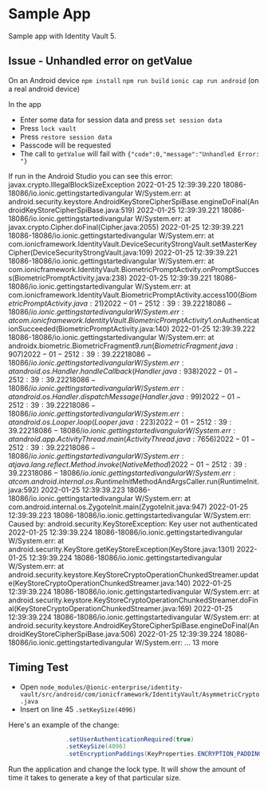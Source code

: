 # Sample App
Sample app with Identity Vault 5.

## Issue - Unhandled error on getValue
On an Android device
`npm install`
`npm run build`
`ionic cap run android` (on a real android device)

In the app
- Enter some data for session data and press `set session data`
- Press `lock vault`
- Press `restore session data` 
- Passcode will be requested 
- The call to `getValue` will fail with `{"code":0,"message":"Unhandled Error: "}`

If run in the Android Studio you can see this error:
javax.crypto.IllegalBlockSizeException
2022-01-25 12:39:39.220 18086-18086/io.ionic.gettingstartedivangular W/System.err:     at android.security.keystore.AndroidKeyStoreCipherSpiBase.engineDoFinal(AndroidKeyStoreCipherSpiBase.java:519)
2022-01-25 12:39:39.221 18086-18086/io.ionic.gettingstartedivangular W/System.err:     at javax.crypto.Cipher.doFinal(Cipher.java:2055)
2022-01-25 12:39:39.221 18086-18086/io.ionic.gettingstartedivangular W/System.err:     at com.ionicframework.IdentityVault.DeviceSecurityStrongVault.setMasterKeyCipher(DeviceSecurityStrongVault.java:109)
2022-01-25 12:39:39.221 18086-18086/io.ionic.gettingstartedivangular W/System.err:     at com.ionicframework.IdentityVault.BiometricPromptActivity.onPromptSuccess(BiometricPromptActivity.java:238)
2022-01-25 12:39:39.221 18086-18086/io.ionic.gettingstartedivangular W/System.err:     at com.ionicframework.IdentityVault.BiometricPromptActivity.access$100(BiometricPromptActivity.java:21)
2022-01-25 12:39:39.222 18086-18086/io.ionic.gettingstartedivangular W/System.err:     at com.ionicframework.IdentityVault.BiometricPromptActivity$1.onAuthenticationSucceeded(BiometricPromptActivity.java:140)
2022-01-25 12:39:39.222 18086-18086/io.ionic.gettingstartedivangular W/System.err:     at androidx.biometric.BiometricFragment$9.run(BiometricFragment.java:907)
2022-01-25 12:39:39.222 18086-18086/io.ionic.gettingstartedivangular W/System.err:     at android.os.Handler.handleCallback(Handler.java:938)
2022-01-25 12:39:39.222 18086-18086/io.ionic.gettingstartedivangular W/System.err:     at android.os.Handler.dispatchMessage(Handler.java:99)
2022-01-25 12:39:39.222 18086-18086/io.ionic.gettingstartedivangular W/System.err:     at android.os.Looper.loop(Looper.java:223)
2022-01-25 12:39:39.222 18086-18086/io.ionic.gettingstartedivangular W/System.err:     at android.app.ActivityThread.main(ActivityThread.java:7656)
2022-01-25 12:39:39.222 18086-18086/io.ionic.gettingstartedivangular W/System.err:     at java.lang.reflect.Method.invoke(Native Method)
2022-01-25 12:39:39.223 18086-18086/io.ionic.gettingstartedivangular W/System.err:     at com.android.internal.os.RuntimeInit$MethodAndArgsCaller.run(RuntimeInit.java:592)
2022-01-25 12:39:39.223 18086-18086/io.ionic.gettingstartedivangular W/System.err:     at com.android.internal.os.ZygoteInit.main(ZygoteInit.java:947)
2022-01-25 12:39:39.223 18086-18086/io.ionic.gettingstartedivangular W/System.err: Caused by: android.security.KeyStoreException: Key user not authenticated
2022-01-25 12:39:39.224 18086-18086/io.ionic.gettingstartedivangular W/System.err:     at android.security.KeyStore.getKeyStoreException(KeyStore.java:1301)
2022-01-25 12:39:39.224 18086-18086/io.ionic.gettingstartedivangular W/System.err:     at android.security.keystore.KeyStoreCryptoOperationChunkedStreamer.update(KeyStoreCryptoOperationChunkedStreamer.java:140)
2022-01-25 12:39:39.224 18086-18086/io.ionic.gettingstartedivangular W/System.err:     at android.security.keystore.KeyStoreCryptoOperationChunkedStreamer.doFinal(KeyStoreCryptoOperationChunkedStreamer.java:169)
2022-01-25 12:39:39.224 18086-18086/io.ionic.gettingstartedivangular W/System.err:     at android.security.keystore.AndroidKeyStoreCipherSpiBase.engineDoFinal(AndroidKeyStoreCipherSpiBase.java:506)
2022-01-25 12:39:39.224 18086-18086/io.ionic.gettingstartedivangular W/System.err: 	... 13 more

## Timing Test
- Open `node_modules/@ionic-enterprise/identity-vault/src/android/com/ionicframework/IdentityVault/AsymmetricCrypto.java`
- Insert on line 45 `.setKeySize(4096)` 

Here's an example of the change:
```java
                .setUserAuthenticationRequired(true)                
                .setKeySize(4096)
                .setEncryptionPaddings(KeyProperties.ENCRYPTION_PADDING_RSA_PKCS1);
```

Run the application and change the lock type. It will show the amount of time it takes to generate a key of that particular size.